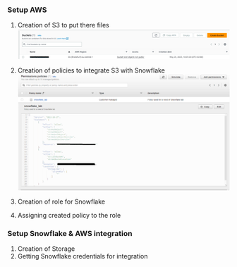 



### Setup AWS
1. Creation of S3 to put there files
![001](images/image01.png)

2. Creation of policies to integrate S3 with Snowflake
![002](images/image02.png)

3. Creation of role for Snowflake

4. Assigning created policy to the role

### Setup Snowflake & AWS integration
1. Creation of Storage 
2. Getting Snowflake credentials for integration

